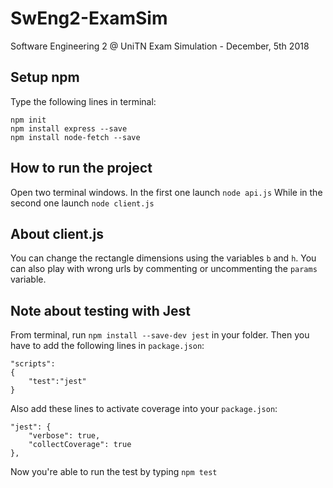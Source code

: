 # SwEng2-ExamSim
Software Engineering 2 @ UniTN Exam Simulation - December, 5th 2018

## Setup npm
Type the following lines in terminal:
```
npm init
npm install express --save
npm install node-fetch --save
```
## How to run the project
Open two terminal windows. In the first one launch `node api.js` While in the second one launch `node client.js`

## About client.js
You can change the rectangle dimensions using the variables `b` and `h`. You can also play with wrong urls by commenting or uncommenting the `params` variable.

## Note about testing with Jest
From terminal, run `npm install --save-dev jest` in your folder. 
Then you have to add the following lines in `package.json`:
```
"scripts":
{
    "test":"jest"
}
```
Also add these lines to activate coverage into your `package.json`:
```
"jest": {
    "verbose": true,
    "collectCoverage": true
},
```
Now you're able to run the test by typing `npm test`
